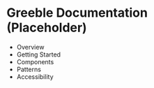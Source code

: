 # Greeble Documentation (Placeholder)

- Overview
- Getting Started
- Components
- Patterns
- Accessibility
